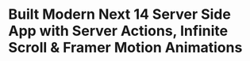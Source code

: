 # Built Modern Next 14 Server Side App with Server Actions, Infinite Scroll & Framer Motion Animations



